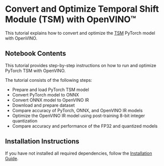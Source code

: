 # Convert and Optimize Temporal Shift Module (TSM) with OpenVINO™

This tutorial explains how to convert and optimize the [TSM](https://github.com/mit-han-lab/temporal-shift-module) PyTorch model with OpenVINO.


## Notebook Contents

This tutorial provides step-by-step instructions on how to run and optimize PyTorch TSM with OpenVINO.

The tutorial consists of the following steps:
- Prepare and load PyTorch TSM model
- Convert PyTorch model to ONNX
- Convert ONNX model to OpenVINO IR
- Download and prepare dataset
- Compare accuracy of PyTorch, ONNX, and OpenVINO IR models
- Optimize the OpenVINO IR model using post-training 8-bit integer quantization
- Compare accuracy and performance of the FP32 and quantized models


## Installation Instructions

If you have not installed all required dependencies, follow the [Installation Guide](../../README.md).
